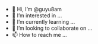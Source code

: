 - 👋 Hi, I’m @guyu8am
- 👀 I’m interested in ...
- 🌱 I’m currently learning ...
- 💞️ I’m looking to collaborate on ...
- 📫 How to reach me ...

<!---
guyu8am/guyu8am is a ✨ special ✨ repository because its `README.md` (this file) appears on your GitHub profile.
You can click the Preview link to take a look at your changes.
--->
